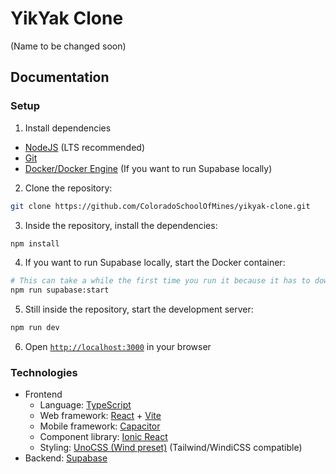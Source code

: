 # YikYak Clone

(Name to be changed soon)

## Documentation

### Setup

1. Install dependencies
  * [NodeJS](https://nodejs.org/en/download/) (LTS recommended)
  * [Git](https://git-scm.com/downloads)
  * [Docker/Docker Engine](https://docs.docker.com/engine/install/) (If you want to run Supabase locally)
2. Clone the repository:
```bash
git clone https://github.com/ColoradoSchoolOfMines/yikyak-clone.git
```
3. Inside the repository, install the dependencies:
```bash
npm install
```
4. If you want to run Supabase locally, start the Docker container:
```bash
# This can take a while the first time you run it because it has to download a bunch of Docker images
npm run supabase:start
```
5. Still inside the repository, start the development server:
```bash
npm run dev
```
6. Open [`http://localhost:3000`](http://localhost:3000) in your browser

### Technologies

* Frontend
  * Language: [TypeScript](https://www.typescriptlang.org)
  * Web framework: [React](https://reactjs.org) + [Vite](https://vitejs.dev)
  * Mobile framework: [Capacitor](https://capacitorjs.com)
  * Component library: [Ionic React](https://ionicframework.com/docs/react)
  * Styling: [UnoCSS (Wind preset)](https://unocss.dev/presets/wind#wind-preset) (Tailwind/WindiCSS compatible)
* Backend: [Supabase](https://supabase.com)
